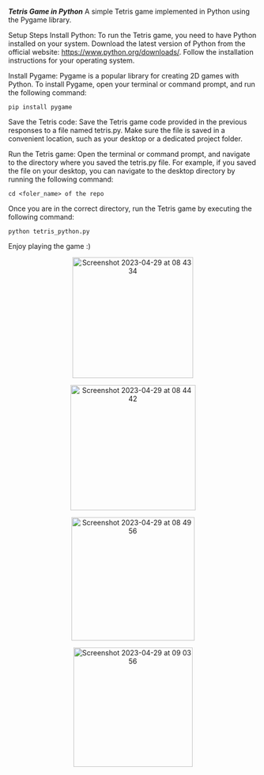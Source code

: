***Tetris Game in Python***
A simple Tetris game implemented in Python using the Pygame library.

Setup Steps
Install Python: To run the Tetris game, you need to have Python installed on your system. Download the latest version of Python from the official website: https://www.python.org/downloads/. Follow the installation instructions for your operating system.

Install Pygame: Pygame is a popular library for creating 2D games with Python. To install Pygame, open your terminal or command prompt, and run the following command:

```
pip install pygame
```
Save the Tetris code: Save the Tetris game code provided in the previous responses to a file named tetris.py. Make sure the file is saved in a convenient location, such as your desktop or a dedicated project folder.

Run the Tetris game: Open the terminal or command prompt, and navigate to the directory where you saved the tetris.py file. For example, if you saved the file on your desktop, you can navigate to the desktop directory by running the following command:

```
cd <foler_name> of the repo
```
Once you are in the correct directory, run the Tetris game by executing the following command:

```
python tetris_python.py
```
Enjoy playing the game :) 


<p align="center"!><img width="244" alt="Screenshot 2023-04-29 at 08 43 34" src="https://user-images.githubusercontent.com/7631871/235288139-fe4ba14d-c6cd-4a76-94d1-ab8091327593.png"></p>
<p align="center"!><img width="253" alt="Screenshot 2023-04-29 at 08 44 42" src="https://user-images.githubusercontent.com/7631871/235288144-7974fbbd-458f-4340-8866-187fe30bbaa7.png"> </p>
<p align="center"!><img width="249" alt="Screenshot 2023-04-29 at 08 49 56" src="https://user-images.githubusercontent.com/7631871/235288301-a2dce392-4c62-459e-bb7f-8fc6114485db.png"> </p>
<p align="center"!><img width="241" alt="Screenshot 2023-04-29 at 09 03 56" src="https://user-images.githubusercontent.com/7631871/235288849-34bdfc49-2a58-44c0-834d-d40512f8e937.png"></p>
